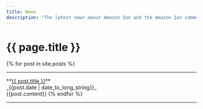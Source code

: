 ```yaml
---
title: News
description: "The latest news about Amazon Ion and the Amazon Ion community."
---
```


# {{ page.title }}

{% for post in site.posts %}
  <hr/>
  **<a href="{{site.baseurl}}{{post.url}}">{{ post.title }}</a>**<br/>
  _{{post.date | date_to_long_string}}_<br/>
  {{post.content}}
{% endfor %}
<hr/>

